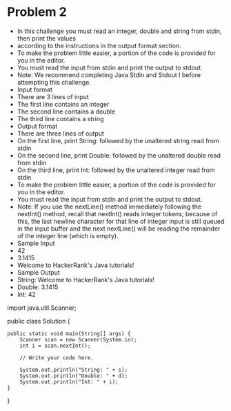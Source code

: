 # Problem 2

+ In this challenge you must read an integer, double and string from stdin, then print the values 
+ according to the instructions in the output format section.
+ To make the problem little easier, a portion of the code is provided for you in the editor.
+ You must read the input from stdin and print the output to stdout.
+ Note: We recommend completing Java Stdin and Stdout I before attempting this challenge.
+ Input format
+ There are 3 lines of input
+ The first line contains an integer
+ The second line contains a double
+ The third line contains a string
+ Output format
+ There are three lines of output
+ On the first line, print String: followed by the unaltered string read from stdin
+ On the second line, print Double: followed by the unaltered double read from stdin
+ On the third line, print Int: followed by the unaltered integer read from stdin
+ To make the problem little easier, a portion of the code is provided for you in the editor.
+ You must read the input from stdin and print the output to stdout.
+ Note: If you use the nextLine() method immediately following the nextInt() method, recall that nextInt() reads integer tokens; because of this, the last newline character for that line of integer input is still queued in the input buffer and the next nextLine() will be reading the remainder of the integer line (which is empty).
+ Sample Input
+ 42
+ 3.1415
+ Welcome to HackerRank's Java tutorials!
+ Sample Output
+ String: Welcome to HackerRank's Java tutorials!
+ Double: 3.1415
+ Int: 42

import java.util.Scanner;

public class Solution {

    public static void main(String[] args) {
        Scanner scan = new Scanner(System.in);
        int i = scan.nextInt();

        // Write your code here.

        System.out.println("String: " + s);
        System.out.println("Double: " + d);
        System.out.println("Int: " + i);
    }
}